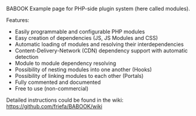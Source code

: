 BABOOK
Example page for PHP-side plugin system (here called modules).

Features:
- Easily programmable and configurable PHP modules
- Easy creation of dependencies (JS, JS Modules and CSS)
- Automatic loading of modules and resolving their interdependencies
- Content-Delivery-Network (CDN) dependency support with automatic detection
- Module to module dependency resolving
- Possibility of nesting modules into one another (Hooks)
- Possibility of linking modules to each other (Portals)
- Fully commented and documented
- Free to use (non-commercial)

Detailed instructions could be found in the wiki:
https://github.com/friefa/BABOOK/wiki
